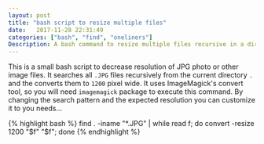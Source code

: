```yaml
---
layout: post
title: "bash script to resize multiple files"
date:   2017-11-28 22:31:49
categories: ["bash", "find", "oneliners"]
Description: A bash command to resize multiple files recursive in a directory using find and convert.
---
```


This is a small bash script to decrease resolution of JPG photo or other image
files. It searches all `.JPG` files recursively from the current directory `.`
and the converts them to `1200` pixel wide. It uses ImageMagick's convert tool,
so you will need `imagemagick` package to execute this command. By changing the
search pattern and the expected resolution you can customize it to you needs...

{% highlight bash %}
find . -iname "*.JPG" | while read f; do convert -resize 1200 "$f" "$f"; done
{% endhighlight %}

